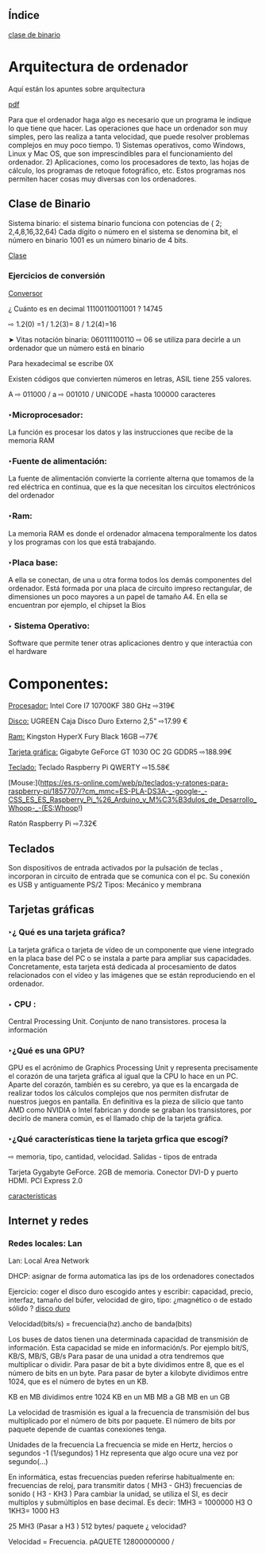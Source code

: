 ## Índice
[clase de binario](#Binario)
# Arquitectura de ordenador
Aquí están los apuntes sobre arquitectura 

[pdf](https://grandecovian.es/FGC/files/D.%20Tecnolog%C3%ADa/TIC%20I/Arquitectura/Arquitectura%20de%20ordenadores.pdf)

Para que el ordenador haga algo es necesario que un programa le indique lo que tiene que hacer.
Las operaciones que hace un ordenador son muy simples, pero las realiza a tanta velocidad, que
puede resolver problemas complejos en muy poco tiempo. 1) Sistemas operativos, como Windows, Linux y Mac OS, que son imprescindibles para el
funcionamiento del ordenador. 2) Aplicaciones, como los procesadores de texto, las hojas de cálculo, los programas de retoque
fotográfico, etc. Estos programas nos permiten hacer cosas muy diversas con los
ordenadores.

## Clase de Binario

Sistema binario: el sistema binario funciona con potencias de ( 2; 2,4,8,16,32,64) Cada dígito o número en el sistema se denomina bit, el número en binario 1001 
es un número binario de 4 bits.

[Clase](https://github.com/d-prieto/Inkscape-fresado-y-soldadura/blob/main/bits%20y%20bytes.md)

### Ejercicios de conversión
[Conversor](https://es.convertbinary.com/binario-a-decimal/)

¿ Cuánto es en decimal 11100110011001 ? 14745

⇨ 1.2(0) =1 / 1.2(3)= 8 / 1.2(4)=16

➤ Vitas notación binaria: 060111100110 ⇨ 06 se utiliza para decirle a un ordenador que un número está en binario


Para hexadecimal se escribe 0X

Existen códigos que convierten números en letras, ASIL tiene 255 valores.

A ⇨ 011000 / a ⇨ 001010 / UNICODE =hasta 100000 caracteres

### ‣Microprocesador: 
La función es procesar los datos y las instrucciones que recibe de la memoria RAM

### ‣Fuente de alimentación: 
La fuente de alimentación convierte la corriente alterna que tomamos de
la red eléctrica en continua, que es la que necesitan los circuitos electrónicos
del ordenador

### ‣Ram: 
La memoria RAM es donde el ordenador almacena temporalmente los datos y los programas
con los que está trabajando.

### ‣Placa base: 
A ella se conectan, de una u otra forma todos los demás componentes del ordenador. Está formada por una placa de circuito
impreso rectangular, de dimensiones un poco mayores a un papel de tamaño A4. En ella se encuentran por ejemplo, el chipset la Bios

### ‣ Sistema Operativo: 
Software que permite tener otras aplicaciones dentro y que interactúa con el hardware

# Componentes:
[Procesador:](https://www.pccomponentes.com/intel-core-i7-10700kf-380-ghz?gclsrc=aw.ds&gclid=Cj0KCQjwqKuKBhCxARIsACf4XuE3JHEseijgf67IeliTR20gCQWV7VReOxEXdpEev9SDnDaeXnIV-ZAaAjjREALw_wcB) Intel Core I7 10700KF 380 GHz ⇨319€

[Disco:](https://www.amazon.es/UGREEN-Carcasa-Disco-9-5mm-Altura/dp/B07D2BHVBD/ref=asc_df_B07D2BHVBD/?tag=googshopes-21&linkCode=df0&hvadid=356462045935&hvpos=&hvnetw=g&hvrand=12019956016998348461&hvpone=&hvptwo=&hvqmt=&hvdev=c&hvdvcmdl=&hvlocint=&hvlocphy=1005427&hvtargid=pla-562687927881&psc=1) UGREEN Caja Disco Duro Externo 2,5" ⇨17.99 €

[Ram:](https://www.pccomponentes.com/kingston-hyperx-fury-black-16gb-ddr4-2666mhz-pc-21300-cl16?gclsrc=aw.ds&gclid=Cj0KCQjwqKuKBhCxARIsACf4XuGmCZ3S87Aiq_v6EC91yFaLgdgjA-Fbmyv347Y4y8vRme3O3HlgmzsaAgrXEALw_wcB) Kingston HyperX Fury Black 16GB ⇨77€

[Tarjeta gráfica:](https://www.pccomponentes.com/gigabyte-geforce-gt-1030-oc-2g-gddr5?gclsrc=aw.ds&gclid=Cj0KCQjwqKuKBhCxARIsACf4XuHhJaPmtEpM2bSBjMA_8QJ9suvYveggQjm1Wi1iuaM4sn1ixAWVwFEaAlG1EALw_wcB) Gigabyte GeForce GT 1030 OC 2G GDDR5 ⇨188.99€

[Teclado:](https://es.rs-online.com/web/p/teclados-y-ratones-para-raspberry-pi/1857714/?cm_mmc=ES-PLA-DS3A-_-google-_-CSS_ES_ES_Raspberry_Pi_%26_Arduino_y_M%C3%B3dulos_de_Desarrollo_Whoop-_-(ES:Whoop!)+Teclados+y+Ratones+para+Raspberry+Pi-_-1857714&matchtype=&pla-318820722176&gclid=EAIaIQobChMI-ZHE2b6S8wIVjNrVCh0SWgiIEAYYBSABEgL3dPD_BwE&gclsrc=aw.ds) Teclado Raspberry Pi QWERTY ⇨15.58€

[Mouse:](https://es.rs-online.com/web/p/teclados-y-ratones-para-raspberry-pi/1857707/?cm_mmc=ES-PLA-DS3A-_-google-_-CSS_ES_ES_Raspberry_Pi_%26_Arduino_y_M%C3%B3dulos_de_Desarrollo_Whoop-_-(ES:Whoop!)

Ratón Raspberry Pi ⇨7.32€


## Teclados
Son dispositivos de entrada activados por  la pulsación de teclas , incorporan in circuito de entrada que se comunica con el pc. Su conexión es USB y antiguamente PS/2
Tipos: Mecánico y membrana

## Tarjetas gráficas

### ‣¿ Qué es una tarjeta gráfica? 

La tarjeta gráfica o tarjeta de vídeo de un componente que viene integrado en la placa base del PC o se instala a parte para ampliar sus capacidades. Concretamente, esta tarjeta está dedicada al procesamiento de datos relacionados con el vídeo y las imágenes que se están reproduciendo en el ordenador.

### ‣ CPU  :
Central Processing Unit.  Conjunto de nano transistores. procesa la información

### ‣¿Qué es una GPU?

GPU es el acrónimo de Graphics Processing Unit y representa precisamente el corazón de una tarjeta gráfica al igual que la CPU lo hace en un PC. Aparte del corazón, también es su cerebro, ya que es la encargada de realizar todos los cálculos complejos que nos permiten disfrutar de nuestros juegos en pantalla. En definitiva es la pieza de silicio que tanto AMD como NVIDIA o Intel fabrican y donde se graban los transistores, por decirlo de manera común, es el llamado chip de la tarjeta gráfica.

### ‣¿Qué características tiene la tarjeta grfica que escogí?
⇨ memoria, tipo, cantidad, velocidad.
Salidas - tipos de entrada

Tarjeta Gygabyte GeForce. 2GB de memoria. Conector DVI-D y puerto HDMI. PCI Express 2.0

[características](https://www.opirata.com/p/tarjeta-grafica-gigabyte-geforce-gt-1030-oc-2gb-ddr5)


## Internet y redes
### Redes locales: Lan
Lan: Local Area Network

DHCP: asignar de forma automatica las ips de los ordenadores conectados

Ejercicio: coger el disco duro escogido antes y escribir: 
capacidad, precio, interfaz, tamaño del búfer, velocidad de giro, tipo: ¿magnético o de estado sólido ?
[disco duro](https://www.amazon.es/UGREEN-Carcasa-Disco-9-5mm-Altura/dp/B07D2BHVBD/ref=asc_df_B07D2BHVBD/?tag=googshopes-21&linkCode=df0&hvadid=356462045935&hvpos=&hvnetw=g&hvrand=12019956016998348461&hvpone=&hvptwo=&hvqmt=&hvdev=c&hvdvcmdl=&hvlocint=&hvlocphy=1005427&hvtargid=pla-562687927881&psc=1)

Velocidad(bits/s) = frecuencia(hz).ancho de banda(bits)

Los buses de datos tienen una determinada capacidad de transmisión de información. Esta capacidad se mide en información/s. Por ejemplo bit/S, KB/S, MB/S, GB/s
Para pasar de una unidad a otra tendremos que multiplicar o dividir.
Para pasar de bit a byte dividimos entre 8, que es el número de bits en un byte.
Para pasar de byter a kilobyte dividimos entre 1024, que es el número de bytes en un KB.


KB en MB dividimos entre 1024
KB en un MB
MB a GB 
MB en un GB

La velocidad de trasmisión es igual a la frecuencia de transmisión del bus multiplicado por el número de bits por paquete. El número de bits por paquete depende de cuantas conexiones tenga.

Unidades de la frecuencia
La frecuencia se mide en Hertz, hercios o segundos -1 (1/segundos)
1 Hz representa que algo ocure una vez por segundo(...)

En informática, estas frecuencias pueden referirse habitualmente en: frecuencias de reloj, para transmitir datos ( MH3 - GH3)
frecuencias de sonido ( H3 -  KH3 )
Para cambiar la unidad, se utiliza el SI, es decir multiplos y submúltiplos en base decimal. Es decir: 1MH3 = 1000000 H3 O 1KH3= 1000 H3

25 MH3 (Pasar a H3 ) 512 bytes/ paquete  ¿ velocidad?

Velocidad = Frecuencia. pAQUETE
12800000000 / 
